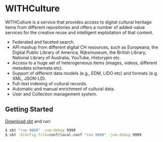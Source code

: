 # WITHCulture

WITHCulture is a service that provides access to digital cultural heritage items from different repositories
and offers a number of added-value services for the creative reuse and intelligent exploitation of that content.


* Federated and faceted search.
* API mashup from different digital CH resources, such as Europeana, the Digital Public Library of America, Rijksmuseum,
the British Library, National Library of Australia, YouTube, Historypin etc.
* Access to a huge set of heterogeneous items (images, videos, different metadata schemata etc).
* Support of different data models (e.g., EDM, LIDO etc) and formats (e.g. XML, JSON-LD).
* Full-text indexing of cultural records.
* Automatic and manual enrichment of cultural data.
* User and Collection management system.

## Getting Started

[Download sbt](https://www.scala-sbt.org/download.html) and run:

```bash
$ sbt "run 9060" -jvm-debug 9999
$ sbt -Dconfig.file=conf/local.conf "run 9060" -jvm-debug 9999
```

